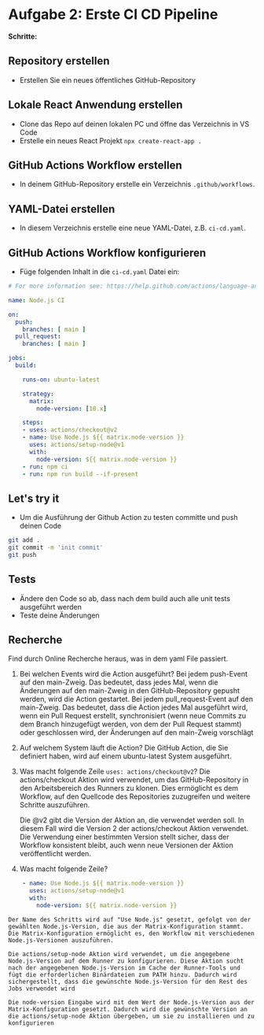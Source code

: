 # Aufgabe 2: Erste CI CD Pipeline

**Schritte:**

## Repository erstellen

- Erstellen Sie ein neues öffentliches GitHub-Repository

## Lokale React Anwendung erstellen

- Clone das Repo auf deinen lokalen PC und öffne das Verzeichnis in VS Code
- Erstelle ein neues React Projekt `npx create-react-app .`

## GitHub Actions Workflow erstellen

- In deinem GitHub-Repository erstelle ein Verzeichnis `.github/workflows`.

## YAML-Datei erstellen

- In diesem Verzeichnis erstelle eine neue YAML-Datei, z.B. `ci-cd.yaml`.

## GitHub Actions Workflow konfigurieren

- Füge folgenden Inhalt in die `ci-cd.yaml` Datei ein:

```yaml
# For more information see: https://help.github.com/actions/language-and-framework-guides/using-nodejs-with-github-actions

name: Node.js CI

on:
  push:
    branches: [ main ]
  pull_request:
    branches: [ main ]

jobs:
  build:

    runs-on: ubuntu-latest

    strategy:
      matrix:
        node-version: [18.x]

    steps:
    - uses: actions/checkout@v2
    - name: Use Node.js ${{ matrix.node-version }}
      uses: actions/setup-node@v1
      with:
        node-version: ${{ matrix.node-version }}
    - run: npm ci
    - run: npm run build --if-present
```

## Let's try it

- Um die Ausführung der Github Action zu testen committe und push deinen Code
```bash
git add .
git commit -m 'init commit'
git push 
```

## Tests

- Ändere den Code so ab, dass nach dem build auch alle unit tests ausgeführt werden
- Teste deine Änderungen

## Recherche

Find durch Online Recherche heraus, was in dem yaml File passiert.

1. Bei welchen Events wird die Action ausgeführt?
    Bei jedem push-Event auf den main-Zweig. Das bedeutet, dass jedes Mal, 
    wenn die Änderungen auf den main-Zweig in den  GitHub-Repository gepusht werden, wird die Action gestartet.
    Bei jedem pull_request-Event auf den main-Zweig. Das bedeutet, dass die Action jedes Mal ausgeführt wird, wenn ein Pull Request erstellt, synchronisiert (wenn neue Commits zu dem Branch hinzugefügt werden, von dem der Pull Request stammt) oder geschlossen wird, der Änderungen auf den main-Zweig vorschlägt

2. Auf welchem System läuft die Action?
    Die GitHub Action, die Sie definiert haben, wird auf einem ubuntu-latest System ausgeführt.

3. Was macht folgende Zeile `uses: actions/checkout@v2`?
    Die actions/checkout Aktion wird verwendet, um das GitHub-Repository in den Arbeitsbereich des Runners zu klonen. Dies ermöglicht es dem Workflow, auf den Quellcode des Repositories zuzugreifen und weitere Schritte auszuführen.
    
    Die @v2 gibt die Version der Aktion an, die verwendet werden soll. In diesem Fall wird die Version 2 der actions/checkout Aktion verwendet. Die Verwendung einer bestimmten Version stellt sicher, dass der Workflow konsistent bleibt, auch wenn neue Versionen der Aktion veröffentlicht werden.
    
4. Was macht folgende Zeile?
```yaml
    - name: Use Node.js ${{ matrix.node-version }}
      uses: actions/setup-node@v1
      with:
        node-version: ${{ matrix.node-version }}
```
    Der Name des Schritts wird auf "Use Node.js" gesetzt, gefolgt von der gewählten Node.js-Version, die aus der Matrix-Konfiguration stammt. Die Matrix-Konfiguration ermöglicht es, den Workflow mit verschiedenen Node.js-Versionen auszuführen.

    Die actions/setup-node Aktion wird verwendet, um die angegebene Node.js-Version auf dem Runner zu konfigurieren. Diese Aktion sucht nach der angegebenen Node.js-Version im Cache der Runner-Tools und fügt die erforderlichen Binärdateien zum PATH hinzu. Dadurch wird sichergestellt, dass die gewünschte Node.js-Version für den Rest des Jobs verwendet wird

    Die node-version Eingabe wird mit dem Wert der Node.js-Version aus der Matrix-Konfiguration gesetzt. Dadurch wird die gewünschte Version an die actions/setup-node Aktion übergeben, um sie zu installieren und zu konfigurieren
